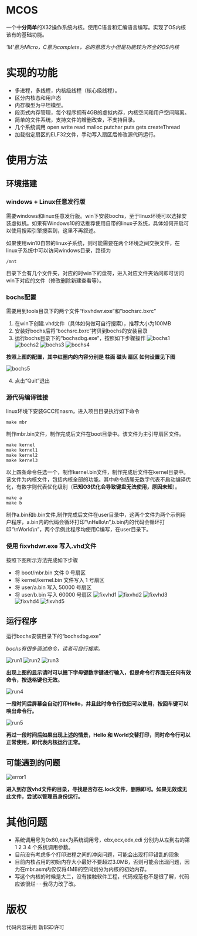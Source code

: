 # MCOS
一个**十分简单**的X32操作系统内核。使用C语言和汇编语言编写。实现了OS内核该有的基础功能。

*'M'意为Micro，C意为complete，总的意思为小但是功能较为齐全的OS内核*

# 实现的功能
+ 多进程，多线程，内核级线程（核心级线程）。
+ 区分内核态和用户态
+ 内存模型为平坦模型。
+ 段页式内存管理，每个程序拥有4GB的虚拟内存，内核空间和用户空间隔离。
+ 简单的文件系统，支持文件的增删改查，不支持目录。
+ 几个系统调用 open write read malloc putchar puts gets createThread
+ 加载指定扇区的ELF32文件，手动写入扇区后修改源代码运行。

# 使用方法
## 环境搭建
### windows + Linux任意发行版
需要windows和linux任意发行版。win下安装bochs，至于linux环境可以选择安装虚拟机。如果有Windows10的话推荐使用自带的linux子系统，具体如何开启可以使用搜索引擎搜索到，这里不再叙述。

如果使用win10自带的linux子系统，则可能需要在两个环境之间交换文件，在linux子系统中可以访问windows目录，路径为
```
/mnt
```
目录下会有几个文件夹，对应的时win下的盘符，进入对应文件夹访问即可访问win下对应的文件（修改删除新建查看等）。

### bochs配置

需要用到tools目录下的两个文件“fixvhdwr.exe”和“bochsrc.bxrc”

1. 在win下创建.vhd文件（具体如何做可自行搜索），推荐大小为100MB
2. 安装好bochs后将“bochsrc.bxrc”拷贝到bochs的安装目录
3. 运行bochs目录下的“bochsdbg.exe”，按照如下步骤操作
![bochs1](tools/img/bochs1.jpg)
![bochs2](tools/img/bochs2.jpg)
![bochs3](tools/img/bochs3.jpg)
![bochs4](tools/img/bochs4.jpg)

**按照上图的配置，其中红圈内的内容分别是 柱面 磁头 扇区 如何设置见下图**

![bochs5](tools/img/bochs5.jpg)

4. 点击“Quit”退出

### 源代码编译链接

linux环境下安装GCC和nasm，进入项目目录执行如下命令
```
make mbr
```
制作mbr.bin文件，制作完成后文件在boot目录中。该文件为主引导扇区文件。
```
make kernel
make kernel1
make kernel2
make kernel3
```
以上四条命令任选一个，制作kernel.bin文件，制作完成后文件在kernel目录中。该文件为内核文件，包括内核全部的功能。其中命令结尾无数字代表不启动编译优化，有数字则代表优化级别（**已知O3优化会导致键盘无法使用，原因未知**）。
```
make a
make b
```
制作a.bin和b.bin文件,制作完成后文件在user目录中，这两个文件为两个示例用户程序，a.bin内的代码会循环打印“\nHello\n”,b.bin内的代码会循环打印“\nWorld\n”，两个示例此程序均使用C编写，在user目录下。

### 使用 fixvhdwr.exe 写入.vhd文件
按照下图所示方法完成如下步骤
+ 将 boot/mbr.bin 文件 0 号扇区
+ 将 kernel/kernel.bin 文件写入 1 号扇区
+ 将 user/a.bin 写入 50000 号扇区
+ 将 user/b.bin 写入 60000 号扇区
![fixvhd1](tools/img/fixvhd1.jpg)
![fixvhd2](tools/img/fixvhd2.jpg)
![fixvhd3](tools/img/fixvhd3.jpg)
![fixvhd4](tools/img/fixvhd4.jpg)
![fixvhd5](tools/img/fixvhd5.jpg)

## 运行程序
运行bochs安装目录下的“bochsdbg.exe”

*bochs有很多调试命令，读者可自行搜索。*

![run1](tools/img/run1.jpg)
![run2](tools/img/run2.jpg)
![run3](tools/img/run3.jpg)

**出现上图的显示请时可以摁下字母键数字键进行输入，但是命令行界面无任何有效命令，按退格键也无效。**

![run4](tools/img/run4.jpg)

**一段时间后屏幕会自动打印Hello，并且此时命令行依旧可以使用，按回车键可以唤出命令行。**

![run5](tools/img/run5.jpg)

**再过一段时间后如果出现上述的情景，Hello 和 World交替打印，同时命令行可以正常使用，即代表内核运行正常。**

## 可能遇到的问题

![error1](tools/img/error1.jpg)

**进入到存放vhd文件的目录，寻找是否存在.lock文件，删除即可。如果无效或无此文件，尝试以管理员身份运行。**

# 其他问题
+ 系统调用号为0x80,eax为系统调用号，ebx,ecx,edx,edi 分别为从左到右的第 1 2 3 4 个系统调用参数。
+ 目前没有考虑多个打印进程之间的冲突问题，可能会出现打印错乱的现象
+ 目前内核占用的初始内存大小最好不要超过3.0MB，否则可能会出现问题，因为在mbr.asm内仅仅将4MB的空间划分为内核的初始内存。
+ 写这个内核的时候是大二，没有接触软件工程，代码规范也不是很了解，代码应该很烂·····我尽力改了改。

# 版权

代码内容采用 新BSD许可
